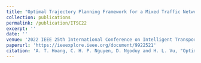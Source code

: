 ```yaml
---
title: "Optimal Trajectory Planning Framework for a Mixed Traffic Network"
collection: publications
permalink: /publication/ITSC22
excerpt: ''
date: ''
venue: '2022 IEEE 25th International Conference on Intelligent Transportation Systems (ITSC)'
paperurl: 'https://ieeexplore.ieee.org/document/9922521'
citation: 'A. T. Hoang, C. H. P. Nguyen, D. Ngoduy and H. L. Vu, "Optimal Trajectory Planning Framework for a Mixed Traffic Network," 2022 IEEE 25th International Conference on Intelligent Transportation Systems (ITSC), 2022, pp. 2756-2762, doi: 10.1109/ITSC55140.2022.9922521.'
---
```

